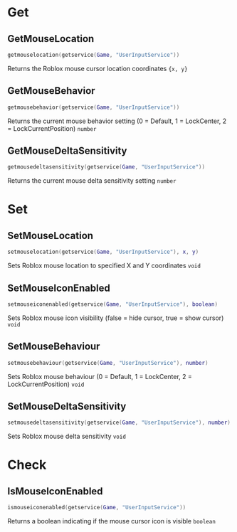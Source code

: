 
# Get

## GetMouseLocation
```lua
getmouselocation(getservice(Game, "UserInputService"))
```
Returns the Roblox mouse cursor location coordinates `{x, y}`

## GetMouseBehavior
```lua
getmousebehavior(getservice(Game, "UserInputService"))
```
Returns the current mouse behavior setting (0 = Default, 1 = LockCenter, 2 = LockCurrentPosition) `number`

## GetMouseDeltaSensitivity
```lua
getmousedeltasensitivity(getservice(Game, "UserInputService"))
```
Returns the current mouse delta sensitivity setting `number`

# Set
## SetMouseLocation
```lua
setmouselocation(getservice(Game, "UserInputService"), x, y)
```
Sets Roblox mouse location to specified X and Y coordinates `void`

## SetMouseIconEnabled
```lua
setmouseiconenabled(getservice(Game, "UserInputService"), boolean)
```
Sets Roblox mouse icon visibility (false = hide cursor, true = show cursor) `void`

## SetMouseBehaviour
```lua
setmousebehaviour(getservice(Game, "UserInputService"), number)
```
Sets Roblox mouse behaviour (0 = Default, 1 = LockCenter, 2 = LockCurrentPosition) `void`

## SetMouseDeltaSensitivity
```lua
setmousedeltasensitivity(getservice(Game, "UserInputService"), number)
```
Sets Roblox mouse delta sensitivity `void`

# Check
## IsMouseIconEnabled
```lua
ismouseiconenabled(getservice(Game, "UserInputService"))
```
Returns a boolean indicating if the mouse cursor icon is visible `boolean`